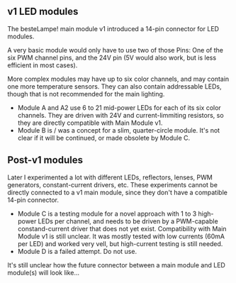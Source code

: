 <!--
SPDX-FileCopyrightText: 2024 Lena Schimmel <mail@lenaschimmel.de>
SPDX-License-Identifier: CC-BY-SA-4.0

[besteLampe!](https://lenaschimmel.de/besteLampe!) © 2024 by [Lena Schimmel](mailto:mail@lenaschimmel.de) is licensed under [CC BY-SA 4.0](http://creativecommons.org/licenses/by-sa/4.0/?ref=chooser-v1)
-->

## v1 LED modules
The besteLampe! main module v1 introduced a 14-pin connector for LED modules. 

A very basic module would only have to use two of those Pins: One of the six PWM channel pins, and the 24V pin (5V would also work, but is less efficient in most cases).

More complex modules may have up to six color channels, and may contain one more temperature sensors. They can also contain addressable LEDs, though that is not recommended for the main lighting.

 * Module A and A2 use 6 to 21 mid-power LEDs for each of its six color channels. They are driven with 24V and current-limmiting resistors, so they are directly compatible with Main Module v1.
 * Module B is / was a concept for a slim, quarter-circle module. It's not clear if it will be continued, or made obsolete by Module C.

## Post-v1 modules
Later I experimented a lot with different LEDs, reflectors, lenses, PWM generators, constant-current drivers, etc. These experiments cannot be directly connected to a v1 main module, since they don't have a compatible 14-pin connector.

 * Module C is a testing module for a novel approach with 1 to 3 high-power LEDs per channel, and needs to be driven by a PWM-capable constand-current driver that does not yet exist. Compatibility with Main Module v1 is still unclear. It was mostly tested with low currents (60mA per LED) and worked very vell, but high-current testing is still needed.
 * Module D is a failed attempt. Do not use.

It's still unclear how the future connector between a main module and LED module(s) will look like...